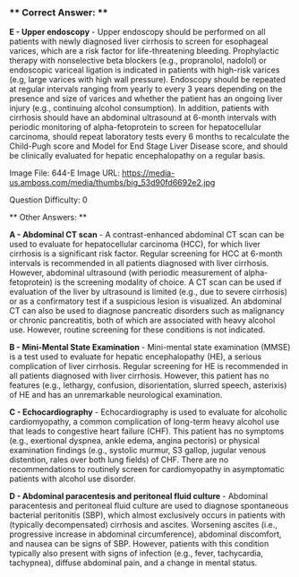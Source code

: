 ### ** Correct Answer: **

**E - Upper endoscopy** - Upper endoscopy should be performed on all patients with newly diagnosed liver cirrhosis to screen for esophageal varices, which are a risk factor for life-threatening bleeding. Prophylactic therapy with nonselective beta blockers (e.g., propranolol, nadolol) or endoscopic variceal ligation is indicated in patients with high-risk varices (e.g, large varices with high wall pressure). Endoscopy should be repeated at regular intervals ranging from yearly to every 3 years depending on the presence and size of varices and whether the patient has an ongoing liver injury (e.g., continuing alcohol consumption). In addition, patients with cirrhosis should have an abdominal ultrasound at 6-month intervals with periodic monitoring of alpha-fetoprotein to screen for hepatocellular carcinoma, should repeat laboratory tests every 6 months to recalculate the Child-Pugh score and Model for End Stage Liver Disease score, and should be clinically evaluated for hepatic encephalopathy on a regular basis.

Image File: 644-E
Image URL: https://media-us.amboss.com/media/thumbs/big_53d90fd6692e2.jpg

Question Difficulty: 0

** Other Answers: **

**A - Abdominal CT scan** - A contrast-enhanced abdominal CT scan can be used to evaluate for hepatocellular carcinoma (HCC), for which liver cirrhosis is a significant risk factor. Regular screening for HCC at 6-month intervals is recommended in all patients diagnosed with liver cirrhosis. However, abdominal ultrasound (with periodic measurement of alpha-fetoprotein) is the screening modality of choice. A CT scan can be used if evaluation of the liver by ultrasound is limited (e.g., due to severe cirrhosis) or as a confirmatory test if a suspicious lesion is visualized. An abdominal CT can also be used to diagnose pancreatic disorders such as malignancy or chronic pancreatitis, both of which are associated with heavy alcohol use. However, routine screening for these conditions is not indicated.

**B - Mini-Mental State Examination** - Mini-mental state examination (MMSE) is a test used to evaluate for hepatic encephalopathy (HE), a serious complication of liver cirrhosis. Regular screening for HE is recommended in all patients diagnosed with liver cirrhosis. However, this patient has no features (e.g., lethargy, confusion, disorientation, slurred speech, asterixis) of HE and has an unremarkable neurological examination.

**C - Echocardiography** - Echocardiography is used to evaluate for alcoholic cardiomyopathy, a common complication of long-term heavy alcohol use that leads to congestive heart failure (CHF). This patient has no symptoms (e.g., exertional dyspnea, ankle edema, angina pectoris) or physical examination findings (e.g., systolic murmur, S3 gallop, jugular venous distention, rales over both lung fields) of CHF. There are no recommendations to routinely screen for cardiomyopathy in asymptomatic patients with alcohol use disorder.

**D - Abdominal paracentesis and peritoneal fluid culture** - Abdominal paracentesis and peritoneal fluid culture are used to diagnose spontaneous bacterial peritonitis (SBP), which almost exclusively occurs in patients with (typically decompensated) cirrhosis and ascites. Worsening ascites (i.e., progressive increase in abdominal circumference), abdominal discomfort, and nausea can be signs of SBP. However, patients with this condition typically also present with signs of infection (e.g., fever, tachycardia, tachypnea), diffuse abdominal pain, and a change in mental status.

